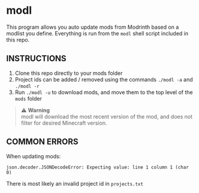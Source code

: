 # modl
This program allows you auto update mods from Modrinth based on a modlist you define. Everything is run from the `modl` shell script included in this repo.

## INSTRUCTIONS

 1. Clone this repo directly to your mods folder
 2. Project ids can be added / removed using the commands `./modl -a` and `./modl -r`
 3. Run `./modl -u` to download mods, and move them to the top level of the `mods` folder

> ⚠ **Warning**  
> modl will download the most recent version of the mod, and does not filter for desired Minecraft version.

## COMMON ERRORS
When updating mods:

`json.decoder.JSONDecodeError: Expecting value: line 1 column 1 (char 0)`

There is most likely an invalid project id in `projects.txt`